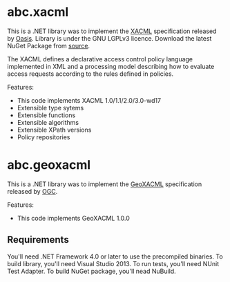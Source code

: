 # abc.xacml

This is a .NET library was to implement the [XACML](http://www.oasis-open.org/committees/tc_home.php?wg_abbrev=xacml) specification released by [Oasis](http://www.oasis-open.org/home/index.php). 
Library is under the GNU LGPLv3 licence. Download the latest NuGet Package from [source](http://nuget.abcsoftware.lv/nuget).

The XACML defines a declarative access control policy language implemented in XML and a processing model describing how to evaluate access requests according to the rules defined in policies. 

Features:
* This code implements XACML 1.0/1.1/2.0/3.0-wd17
* Extensible type sytems
* Extensible functions
* Extensible algorithms
* Extensible XPath versions
* Policy repositories

# abc.geoxacml
This is a .NET library was to implement the [GeoXACML](http://www.opengeospatial.org/standards/geoxacml) specification released by [OGC](http://www.opengeospatial.org/).

Features:
* This code implements GeoXACML 1.0.0

## Requirements
You'll need .NET Framework 4.0 or later to use the precompiled binaries. To build library, you'll need Visual Studio 2013. To run tests, you'll need NUnit Test Adapter. To build NuGet package, you'll nead NuBuild. 

